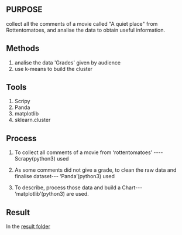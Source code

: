 ## PURPOSE
collect all the comments of a movie called "A quiet place" from Rottentomatoes, and analise the data to obtain useful information.

## Methods  
1. analise the data 'Grades' given by audience   
2. use k-means to build the cluster 

## Tools
1. Scripy
2. Panda
3. matplotlib
4. sklearn.cluster

## Process
1. To collect all comments of a movie from ‘rottentomatoes’ ---- Scrapy(python3) used
2. As some comments did not give a grade, to clean the raw data and finalise dataset--- ‘Panda’(python3) used

3. To describe, process those data and build a Chart--- ‘matplotlib’(python3) are used. 

## Result
In the [result folder](https://github.com/Liwei-Master/My-code/tree/master/rotten_tomatoes/result)
